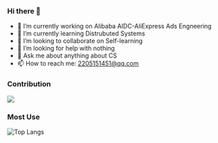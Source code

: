 ### Hi there 👋
- 🔭 I’m currently working on Alibaba AIDC-AliExpress Ads Engneering
- 🌱 I’m currently learning Distrubuted Systems
- 👯 I’m looking to collaborate on Self-learning
- 🤔 I’m looking for help with nothing
- 💬 Ask me about anything about CS
- 📫 How to reach me: 2205151451@qq.com

### Contribution
![](https://github-readme-stats.vercel.app/api?username=Fallenpetal&show_icons=true&theme=transparent)

### Most Use
![Top Langs](https://github-readme-stats.vercel.app/api/top-langs/?username=Fallenpetal&layout=compact&theme=tokyonight)



<!--
**Fallenpetal/Fallenpetal** is a ✨ _special_ ✨ repository because its `README.md` (this file) appears on your GitHub profile.

Here are some ideas to get you started:

- 🔭 I’m currently working on ...
- 🌱 I’m currently learning ...
- 👯 I’m looking to collaborate on ...
- 🤔 I’m looking for help with ...
- 💬 Ask me about ...
- 📫 How to reach me: ...
- 😄 Pronouns: ...
- ⚡ Fun fact: ...
-->

